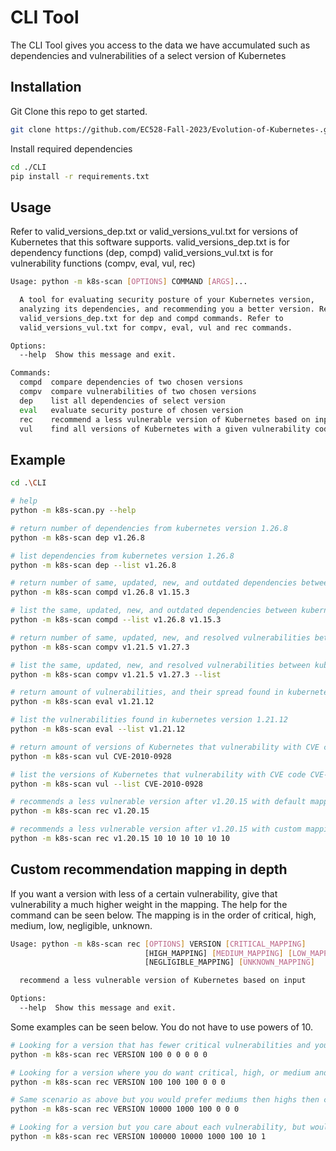 # CLI Tool

The CLI Tool gives you access to the data we have accumulated such as dependencies and vulnerabilities of a select version of Kubernetes

## Installation

Git Clone this repo to get started.

```bash
git clone https://github.com/EC528-Fall-2023/Evolution-of-Kubernetes-.git
```

Install required dependencies

```bash
cd ./CLI
pip install -r requirements.txt
```

## Usage

Refer to valid_versions_dep.txt or valid_versions_vul.txt for versions of Kubernetes that this software supports.
valid_versions_dep.txt is for dependency functions (dep, compd)
valid_versions_vul.txt is for vulnerability functions (compv, eval, vul, rec)

```bash
Usage: python -m k8s-scan [OPTIONS] COMMAND [ARGS]...

  A tool for evaluating security posture of your Kubernetes version,
  analyzing its dependencies, and recommending you a better version. Refer to
  valid_versions_dep.txt for dep and compd commands. Refer to
  valid_versions_vul.txt for compv, eval, vul and rec commands.

Options:
  --help  Show this message and exit.

Commands:
  compd  compare dependencies of two chosen versions
  compv  compare vulnerabilities of two chosen versions
  dep    list all dependencies of select version
  eval   evaluate security posture of chosen version
  rec    recommend a less vulnerable version of Kubernetes based on input
  vul    find all versions of Kubernetes with a given vulnerability code
```

## Example

```bash
cd .\CLI

# help
python -m k8s-scan.py --help

# return number of dependencies from kubernetes version 1.26.8
python -m k8s-scan dep v1.26.8

# list dependencies from kubernetes version 1.26.8
python -m k8s-scan dep --list v1.26.8

# return number of same, updated, new, and outdated dependencies between kubernetes version 1.26.8 and 1.15.3
python -m k8s-scan compd v1.26.8 v1.15.3

# list the same, updated, new, and outdated dependencies between kubernetes version 1.26.8 and 1.15.3
python -m k8s-scan compd --list v1.26.8 v1.15.3

# return number of same, updated, new, and resolved vulnerabilities between kubernetes version 1.21.5 and 1.27.3
python -m k8s-scan compv v1.21.5 v1.27.3

# list the same, updated, new, and resolved vulnerabilities between kubernetes version 1.21.5 and 1.27.3
python -m k8s-scan compv v1.21.5 v1.27.3 --list

# return amount of vulnerabilities, and their spread found in kubernetes version 1.21.12
python -m k8s-scan eval v1.21.12

# list the vulnerabilities found in kubernetes version 1.21.12
python -m k8s-scan eval --list v1.21.12

# return amount of versions of Kubernetes that vulnerability with CVE code CVE-2010-0928 was found in
python -m k8s-scan vul CVE-2010-0928

# list the versions of Kubernetes that vulnerability with CVE code CVE-2010-0928 was found in
python -m k8s-scan vul --list CVE-2010-0928

# recommends a less vulnerable version after v1.20.15 with default mapping
python -m k8s-scan rec v1.20.15

# recommends a less vulnerable version after v1.20.15 with custom mapping
python -m k8s-scan rec v1.20.15 10 10 10 10 10 10
```

## Custom recommendation mapping in depth
If you want a version with less of a certain vulnerability, give that vulnerability a much higher weight in the mapping. The help for the command can be seen below. The mapping is in the order of critical, high, medium, low, negligible, unknown. 

```bash
Usage: python -m k8s-scan rec [OPTIONS] VERSION [CRITICAL_MAPPING]
                              [HIGH_MAPPING] [MEDIUM_MAPPING] [LOW_MAPPING]
                              [NEGLIGIBLE_MAPPING] [UNKNOWN_MAPPING]

  recommend a less vulnerable version of Kubernetes based on input

Options:
  --help  Show this message and exit.
```

Some examples can be seen below. You do not have to use powers of 10.

```bash
# Looking for a version that has fewer critical vulnerabilities and you do not care about the rest
python -m k8s-scan rec VERSION 100 0 0 0 0 0

# Looking for a version where you do want critical, high, or medium and do not care about the rest
python -m k8s-scan rec VERSION 100 100 100 0 0 0

# Same scenario as above but you would prefer mediums then highs then criticals (in that order)
python -m k8s-scan rec VERSION 10000 1000 100 0 0 0

# Looking for a version but you care about each vulnerability, but would prefer lower vulnerabilities
python -m k8s-scan rec VERSION 100000 10000 1000 100 10 1

```
